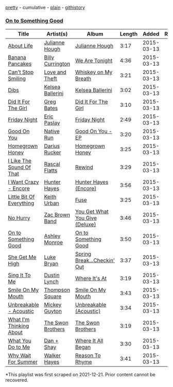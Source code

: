 [pretty](/playlists/pretty/3FfBohQXFlgFnYubzrvoq4.md) - cumulative - [plain](/playlists/plain/3FfBohQXFlgFnYubzrvoq4) - [githistory](https://github.githistory.xyz/mackorone/spotify-playlist-archive/blob/main/playlists/plain/3FfBohQXFlgFnYubzrvoq4)

### [On to Something Good](https://open.spotify.com/playlist/0J1Ou8RXioSVBEZUNgOfDq)

> 

| Title | Artist(s) | Album | Length | Added | Removed |
|---|---|---|---|---|---|
| [About Life](https://open.spotify.com/track/2UMDzcbgTJBYOselxE7ye1) | [Julianne Hough](https://open.spotify.com/artist/4BA9Z6ZV2JBwwLGGoZX7bs) | [Julianne Hough](https://open.spotify.com/album/3OqJhhtUa4MlJNZNK7BZ4a) | 3:17 | 2015-03-13 |  |
| [Banana Pancakes](https://open.spotify.com/track/7B1qzMdyg0NnqNmRCLqbRs) | [Billy Currington](https://open.spotify.com/artist/1By9QBFnjZAoI83BZppHlt) | [We Are Tonight](https://open.spotify.com/album/1UrEMAvTDJdsJsZdsBux4h) | 4:36 | 2015-03-13 |  |
| [Can't Stop Smiling](https://open.spotify.com/track/5cJPNAF3i2qJzaFOksqvRb) | [Love and Theft](https://open.spotify.com/artist/03a5eVjzFyQlR4XyVSwt4t) | [Whiskey on My Breath](https://open.spotify.com/album/0vKn7XRuun4rqxh0LxcBzF) | 3:21 | 2015-03-13 |  |
| [Dibs](https://open.spotify.com/track/1DDfGKUuz5saLOkne2CSNL) | [Kelsea Ballerini](https://open.spotify.com/artist/3RqBeV12Tt7A8xH3zBDDUF) | [Kelsea Ballerini](https://open.spotify.com/album/1763oiO7mm9HCC7ZAWOtaB) | 3:02 | 2015-03-13 |  |
| [Did It For The Girl](https://open.spotify.com/track/0621F7y1cX0hJoQFIrrUaZ) | [Greg Bates](https://open.spotify.com/artist/2COi3lJPZHP2CjJBfofGwh) | [Did It For The Girl](https://open.spotify.com/album/7fJ2bd5HAhsEF8xHFpolUh) | 3:10 | 2015-03-13 |  |
| [Friday Night](https://open.spotify.com/track/7nULd4wYrLEOG9YsrbXTDd) | [Eric Paslay](https://open.spotify.com/artist/4TONBKcqVR1LmPdfJxvkMU) | [Friday Night](https://open.spotify.com/album/7auc8kC060k5irSLM0OOtL) | 2:49 | 2015-03-13 |  |
| [Good On You](https://open.spotify.com/track/5qIg6CWItyCyk4SFGbAYnl) | [Native Run](https://open.spotify.com/artist/4nKcKE5cfDEzGUQXRY6cla) | [Good On You \- EP](https://open.spotify.com/album/7Jv83qLL8ZYW8IMDF8TQsL) | 3:20 | 2015-03-13 |  |
| [Homegrown Honey](https://open.spotify.com/track/5mv0E9VfdpuwNX4fMznxjs) | [Darius Rucker](https://open.spotify.com/artist/7FY5V3XMwlNBPitEjXowHQ) | [Homegrown Honey](https://open.spotify.com/album/0u3bCOIrcGotOs119sRupa) | 3:25 | 2015-03-13 |  |
| [I Like The Sound Of That](https://open.spotify.com/track/5S5rw0WLVCAux5B5bWCehK) | [Rascal Flatts](https://open.spotify.com/artist/0a1gHP0HAqALbEyxaD5Ngn) | [Rewind](https://open.spotify.com/album/3yHHbz0wapmu6xF82vHkCU) | 3:29 | 2015-03-13 |  |
| [I Want Crazy \- Encore](https://open.spotify.com/track/4FkgULes13bk2eHrsJg4q9) | [Hunter Hayes](https://open.spotify.com/artist/7H6dkUChT5EoOQtUVMg4cN) | [Hunter Hayes \(Encore\)](https://open.spotify.com/album/5hVo5O3pGkc1VibXveW8gx) | 3:56 | 2015-03-13 |  |
| [Little Bit Of Everything](https://open.spotify.com/track/1J8j3IeJz1HXoHF59LoP4h) | [Keith Urban](https://open.spotify.com/artist/0u2FHSq3ln94y5Q57xazwf) | [Fuse](https://open.spotify.com/album/5rESCws46ubPJlqOeb30Rv) | 3:25 | 2015-03-13 |  |
| [No Hurry](https://open.spotify.com/track/020ffiIfWvx5EH9VJ8Dkg2) | [Zac Brown Band](https://open.spotify.com/artist/6yJCxee7QumYr820xdIsjo) | [You Get What You Give \(Deluxe\)](https://open.spotify.com/album/0AXoQGOZDaYSaOo0qCTiCr) | 3:46 | 2015-03-13 |  |
| [On to Something Good](https://open.spotify.com/track/1yaFBgYRHxXxJN0AKy3WS1) | [Ashley Monroe](https://open.spotify.com/artist/37BiX28I6pF104F92U1hDP) | [On to Something Good](https://open.spotify.com/album/0wk40VReNDTunoo5fax8OD) | 3:50 | 2015-03-13 |  |
| [She Get Me High](https://open.spotify.com/track/3vVJuEZYAMdQrSwgcAEI1b) | [Luke Bryan](https://open.spotify.com/artist/0BvkDsjIUla7X0k6CSWh1I) | [Spring Break...Checkin' Out](https://open.spotify.com/album/6OOTRO7lfMvDFQzNXby9i8) | 3:37 | 2015-03-13 |  |
| [Sing It To Me](https://open.spotify.com/track/65ihXYIHnjJQiJRZIXmE9l) | [Dustin Lynch](https://open.spotify.com/artist/1dID9zgn0OV0Y8ud7Mh2tS) | [Where It's At](https://open.spotify.com/album/3XyDMHEvtPjOZQqQxSOmIw) | 3:19 | 2015-03-13 |  |
| [Smile On My Mouth](https://open.spotify.com/track/0oF3HWrmp5gLXtXGvyJiWF) | [Thompson Square](https://open.spotify.com/artist/0Bvs8yPjrQSbmVIRqSg1Sp) | [Smile On My Mouth](https://open.spotify.com/album/1QiQBJK75UyqZzeHyJQBvl) | 3:43 | 2015-03-13 |  |
| [Unbreakable \- Acoustic](https://open.spotify.com/track/1qdgnDz7Rtlb3hhgqjM4oU) | [Mickey Guyton](https://open.spotify.com/artist/6nfN5B7Jmi853SHa9106Hz) | [Unbreakable \(Acoustic\)](https://open.spotify.com/album/2zcHOHtBIU6hOlmMF1OOjD) | 3:34 | 2015-03-13 |  |
| [What I'm Thinking About](https://open.spotify.com/track/2jbUPfffA74IpoBJD3CdsJ) | [The Swon Brothers](https://open.spotify.com/artist/1nf0nRF0W4ybnJdda00pKY) | [The Swon Brothers](https://open.spotify.com/album/6O1P8K69uFGvCfpyAvdsx1) | 3:19 | 2015-03-13 |  |
| [What You Do to Me](https://open.spotify.com/track/5zXPsVuwJ4vLBcxAWzrnD6) | [Dan + Shay](https://open.spotify.com/artist/7z5WFjZAIYejWy0NI5lv4T) | [Where It All Began](https://open.spotify.com/album/2Zkvy7eARxR3qjKNWMiwMa) | 3:30 | 2015-03-13 |  |
| [Why Wait For Summer](https://open.spotify.com/track/17YpnZUR9u5GTfrz9CcsZE) | [Walker Hayes](https://open.spotify.com/artist/7sKxqpSqbIzphAKAhrqvlf) | [Reason To Rhyme](https://open.spotify.com/album/3dXk9NgaWSy4HpzznFsL7L) | 3:41 | 2015-03-13 |  |

\*This playlist was first scraped on 2021-12-21. Prior content cannot be recovered.

